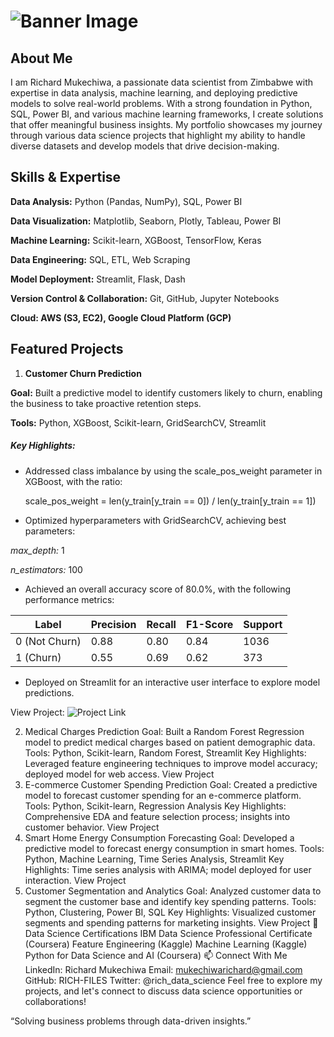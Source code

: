 # ![Banner Image](https://github.com/richardmukechiwa/Richard-Mukechiwa---Data-Scientist-Portfolio/blob/main/RichardMukechiwa-DataScientistBuildingSolutionsthroughData-ezgif.com-video-to-gif-converter.gif)


## **About Me**

I am Richard Mukechiwa, a passionate data scientist from Zimbabwe with expertise in data analysis, machine learning, and deploying predictive models to solve real-world problems. With a strong foundation in Python, SQL, Power BI, and various machine learning frameworks, I create solutions that offer meaningful business insights. My portfolio showcases my journey through various data science projects that highlight my ability to handle diverse datasets and develop models that drive decision-making.

## **Skills & Expertise**

**Data Analysis:** Python (Pandas, NumPy), SQL, Power BI

**Data Visualization:** Matplotlib, Seaborn, Plotly, Tableau, Power BI

**Machine Learning:** Scikit-learn, XGBoost, TensorFlow, Keras

**Data Engineering:** SQL, ETL, Web Scraping

**Model Deployment:** Streamlit, Flask, Dash

**Version Control & Collaboration:** Git, GitHub, Jupyter Notebooks

**Cloud: AWS (S3, EC2), Google Cloud Platform (GCP)**

## **Featured Projects**

1. **Customer Churn Prediction**
   
**Goal:** Built a predictive model to identify customers likely to churn, enabling the business to take proactive retention steps.

**Tools:** Python, XGBoost, Scikit-learn, GridSearchCV, Streamlit

##### **Key Highlights:**

- Addressed class imbalance by using the scale_pos_weight parameter in XGBoost, with the ratio:

  scale_pos_weight = len(y_train[y_train == 0]) / len(y_train[y_train == 1])

- Optimized hyperparameters with GridSearchCV, achieving best parameters:

_max_depth:_ 1

_n_estimators:_ 100

- Achieved an overall accuracy score of 80.0%, with the following performance metrics:

| Label            | Precision | Recall | F1-Score | Support |
|------------------|-----------|--------|----------|---------|
| 0 (Not Churn)    | 0.88      | 0.80   | 0.84     | 1036    |
| 1 (Churn)        | 0.55      | 0.69   | 0.62     | 373     |

- Deployed on Streamlit for an interactive user interface to explore model predictions.

View Project: ![Project Link](https://github.com/richardmukechiwa/Churn-Prediction-Classification-Model.git)


2. Medical Charges Prediction
Goal: Built a Random Forest Regression model to predict medical charges based on patient demographic data.
Tools: Python, Scikit-learn, Random Forest, Streamlit
Key Highlights: Leveraged feature engineering techniques to improve model accuracy; deployed model for web access.
View Project
3. E-commerce Customer Spending Prediction
Goal: Created a predictive model to forecast customer spending for an e-commerce platform.
Tools: Python, Scikit-learn, Regression Analysis
Key Highlights: Comprehensive EDA and feature selection process; insights into customer behavior.
View Project
4. Smart Home Energy Consumption Forecasting
Goal: Developed a predictive model to forecast energy consumption in smart homes.
Tools: Python, Machine Learning, Time Series Analysis, Streamlit
Key Highlights: Time series analysis with ARIMA; model deployed for user interaction.
View Project
5. Customer Segmentation and Analytics
Goal: Analyzed customer data to segment the customer base and identify key spending patterns.
Tools: Python, Clustering, Power BI, SQL
Key Highlights: Visualized customer segments and spending patterns for marketing insights.
View Project
🌟 Data Science Certifications
IBM Data Science Professional Certificate (Coursera)
Feature Engineering (Kaggle)
Machine Learning (Kaggle)
Python for Data Science and AI (Coursera)
📫 Connect With Me
LinkedIn: Richard Mukechiwa
Email: mukechiwarichard@gmail.com
GitHub: RICH-FILES
Twitter: @rich_data_science <!-- Optional -->
Feel free to explore my projects, and let's connect to discuss data science opportunities or collaborations!

“Solving business problems through data-driven insights.”






